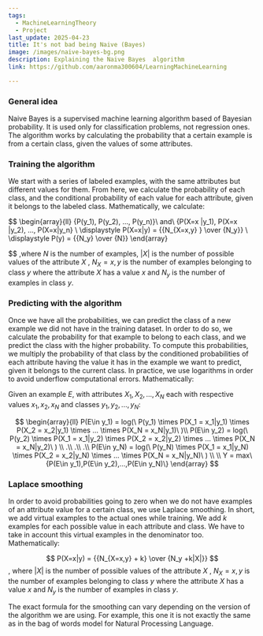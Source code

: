 ```yaml
---
tags:
  - MachineLearningTheory
  - Project
last_update: 2025-04-23
title: It's not bad being Naive (Bayes)
image: /images/naive-bayes-bg.png
description: Explaining the Naive Bayes  algorithm
link: https://github.com/aaronma300604/LearningMachineLearning

---
```


### General idea

Naive Bayes is a supervised machine learning algorithm based of Bayesian probability. 
It is used only for classification problems, not regression ones.
The algorithm works by calculating the probability that a certain example is from a certain class, given the values of some attributes.

### Training the algorithm

We start with a series of labeled examples, with the same attributes but different values for them. From here, we calculate the probability of each class, and the conditional probability of each value for each attribute, given it belongs to the labeled class. Mathematically, we calculate:

$$
\begin{array}{ll}
\{P(y_1), P(y_2), ..., P(y_n)\}\ and\ \{P(X=x |y_1), P(X=x |y_2), ..., P(X=x|y_n\}
\\
\displaystyle P(X=x|y) = {{N_{X=x,y} } \over {N_y}} 
\\
\displaystyle P(y) = {{N_y} \over {N}} 
\end{array}

$$
,where $N$ is the number of examples, $|X|$  is the number of possible values of the attribute $X$ , $N_X=x,y$ is the number of examples belonging to class $y$ where the attribute $X$ has a value $x$  and $N_y$ is the number of examples in class $y$.
### Predicting with the algorithm

Once we have all the probabilities, we can predict the class of a new example we did not have in the training dataset. In order to do so, we calculate the probability for that example to belong to each class, and we predict the class with the higher probability.
To compute this probabilities, we multiply the probability of that class by the conditioned probabilities of each attribute having the value it has in the example we want to predict, given it belongs to the current class. In practice, we use logarithms in order to avoid underflow computational errors. Mathematically:

Given an example $E$, with attributes  $X_1,X_2,...,X_N$  each with respective values $x_1,x_2,x_N$ and classes  $y_1,y_2,...,y_N$:

$$
\begin{array}{ll}
P(E\in y_1) = log(\ P(y_1) \times P(X_1 = x_1|y_1) \times P(X_2 = x_2|y_1) \times ... \times P(X_N = x_N|y_1)\ )\\
P(E\in y_2) = log(\ P(y_2) \times P(X_1 = x_1|y_2) \times P(X_2 = x_2|y_2) \times ... \times P(X_N = x_N|y_2)\ ) \\
.\\
.\\
.\\
P(E\in y_N) = log(\ P(y_N) \times P(X_1 = x_1|y_N) \times P(X_2 = x_2|y_N) \times ... \times P(X_N = x_N|y_N)\ ) \\
\\
Y = max\{P(E\in y_1),P(E\in y_2),...,P(E\in y_N)\}
\end{array}
$$
### Laplace smoothing

In order to avoid probabilities going to zero when we do not have examples of an attribute value for a certain class, we use Laplace smoothing. In short, we add virtual examples to the actual ones while training. We add $k$ examples for each possible value in each attribute and class. We have to take in account this virtual examples in the denominator too. Mathematically:

$$
P(X=x|y) = {{N_{X=x,y} + k} \over {N_y +k|X|}}
$$
, where $|X|$  is the number of possible values of the attribute $X$ , $N_X=x,y$ is the number of examples belonging to class $y$ where the attribute $X$ has a value $x$  and $N_y$ is the number of examples in class $y$.

The exact formula for the smoothing can vary depending on the version of the algorithm we are using. For example, this one it is not exactly the same as in the bag of words model for Natural Processing Language.